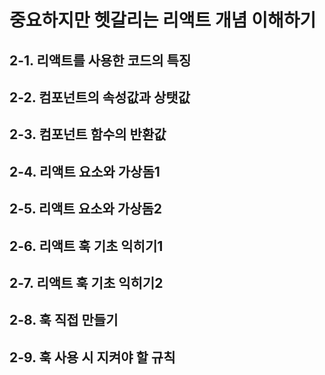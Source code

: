 # 중요하지만 헷갈리는 리액트 개념 이해하기
  ## 2-1. 리액트를 사용한 코드의 특징
  ## 2-2. 컴포넌트의 속성값과 상탯값
  ## 2-3. 컴포넌트 함수의 반환값
  ## 2-4. 리액트 요소와 가상돔1
  ## 2-5. 리액트 요소와 가상돔2
  ## 2-6. 리액트 훅 기초 익히기1
  ## 2-7. 리액트 훅 기초 익히기2
  ## 2-8. 훅 직접 만들기
  ## 2-9. 훅 사용 시 지켜야 할 규칙